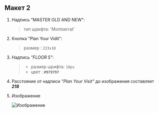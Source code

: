 ## Макет 2
1. Надпись "MASTER OLD AND NEW":

   > тип шрифта: 'Montserrat'
   
2. Кнопка "Plan Your Vidit":
   
   > размер : `223x18`
   
3. Надпись *"FLOOR 5"*:

   > - размер шрифта: `10px`
   > - цвет : **`#979797`**
   
4. Расстояние от надписи *"Plan Your Visit"* до изображения составляет ***218***

5. Изображение

    ![Изображение ](https://raw.githubusercontent.com/Alexanderglebik/lesson-6/image_sasha/2/Image%20Thumbnail.png)
